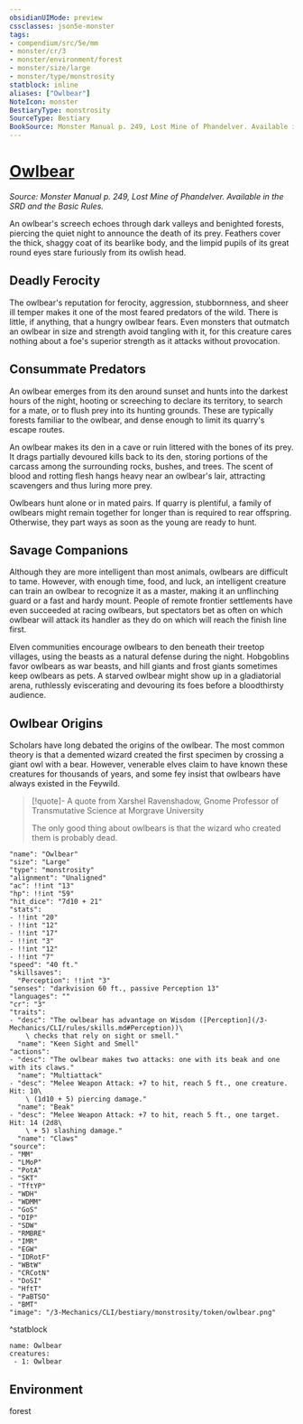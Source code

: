 ```yaml
---
obsidianUIMode: preview
cssclasses: json5e-monster
tags:
- compendium/src/5e/mm
- monster/cr/3
- monster/environment/forest
- monster/size/large
- monster/type/monstrosity
statblock: inline
aliases: ["Owlbear"]
NoteIcon: monster
BestiaryType: monstrosity
SourceType: Bestiary
BookSource: Monster Manual p. 249, Lost Mine of Phandelver. Available in the SRD and the Basic Rules.
---
```

# [Owlbear](3-Mechanics\CLI\bestiary\monstrosity/owlbear.md)
*Source: Monster Manual p. 249, Lost Mine of Phandelver. Available in the SRD and the Basic Rules.*  

An owlbear's screech echoes through dark valleys and benighted forests, piercing the quiet night to announce the death of its prey. Feathers cover the thick, shaggy coat of its bearlike body, and the limpid pupils of its great round eyes stare furiously from its owlish head.

## Deadly Ferocity

The owlbear's reputation for ferocity, aggression, stubbornness, and sheer ill temper makes it one of the most feared predators of the wild. There is little, if anything, that a hungry owlbear fears. Even monsters that outmatch an owlbear in size and strength avoid tangling with it, for this creature cares nothing about a foe's superior strength as it attacks without provocation.

## Consummate Predators

An owlbear emerges from its den around sunset and hunts into the darkest hours of the night, hooting or screeching to declare its territory, to search for a mate, or to flush prey into its hunting grounds. These are typically forests familiar to the owlbear, and dense enough to limit its quarry's escape routes.

An owlbear makes its den in a cave or ruin littered with the bones of its prey. It drags partially devoured kills back to its den, storing portions of the carcass among the surrounding rocks, bushes, and trees. The scent of blood and rotting flesh hangs heavy near an owlbear's lair, attracting scavengers and thus luring more prey.

Owlbears hunt alone or in mated pairs. If quarry is plentiful, a family of owlbears might remain together for longer than is required to rear offspring. Otherwise, they part ways as soon as the young are ready to hunt.

## Savage Companions

Although they are more intelligent than most animals, owlbears are difficult to tame. However, with enough time, food, and luck, an intelligent creature can train an owlbear to recognize it as a master, making it an unflinching guard or a fast and hardy mount. People of remote frontier settlements have even succeeded at racing owlbears, but spectators bet as often on which owlbear will attack its handler as they do on which will reach the finish line first.

Elven communities encourage owlbears to den beneath their treetop villages, using the beasts as a natural defense during the night. Hobgoblins favor owlbears as war beasts, and hill giants and frost giants sometimes keep owlbears as pets. A starved owlbear might show up in a gladiatorial arena, ruthlessly eviscerating and devouring its foes before a bloodthirsty audience.

## Owlbear Origins

Scholars have long debated the origins of the owlbear. The most common theory is that a demented wizard created the first specimen by crossing a giant owl with a bear. However, venerable elves claim to have known these creatures for thousands of years, and some fey insist that owlbears have always existed in the Feywild.

> [!quote]- A quote from Xarshel Ravenshadow, Gnome Professor of Transmutative Science at Morgrave University  
> 
> The only good thing about owlbears is that the wizard who created them is probably dead.


```statblock
"name": "Owlbear"
"size": "Large"
"type": "monstrosity"
"alignment": "Unaligned"
"ac": !!int "13"
"hp": !!int "59"
"hit_dice": "7d10 + 21"
"stats":
- !!int "20"
- !!int "12"
- !!int "17"
- !!int "3"
- !!int "12"
- !!int "7"
"speed": "40 ft."
"skillsaves":
  "Perception": !!int "3"
"senses": "darkvision 60 ft., passive Perception 13"
"languages": ""
"cr": "3"
"traits":
- "desc": "The owlbear has advantage on Wisdom ([Perception](/3-Mechanics/CLI/rules/skills.md#Perception))\
    \ checks that rely on sight or smell."
  "name": "Keen Sight and Smell"
"actions":
- "desc": "The owlbear makes two attacks: one with its beak and one with its claws."
  "name": "Multiattack"
- "desc": "Melee Weapon Attack: +7 to hit, reach 5 ft., one creature. Hit: 10\
    \ (1d10 + 5) piercing damage."
  "name": "Beak"
- "desc": "Melee Weapon Attack: +7 to hit, reach 5 ft., one target. Hit: 14 (2d8\
    \ + 5) slashing damage."
  "name": "Claws"
"source":
- "MM"
- "LMoP"
- "PotA"
- "SKT"
- "TftYP"
- "WDH"
- "WDMM"
- "GoS"
- "DIP"
- "SDW"
- "RMBRE"
- "IMR"
- "EGW"
- "IDRotF"
- "WBtW"
- "CRCotN"
- "DoSI"
- "HftT"
- "PaBTSO"
- "BMT"
"image": "/3-Mechanics/CLI/bestiary/monstrosity/token/owlbear.png"
```
^statblock

```encounter-table
name: Owlbear
creatures:
 - 1: Owlbear
```

## Environment

forest